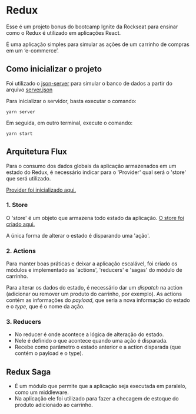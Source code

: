 #  Redux
Esse é um projeto bonus do bootcamp Ignite da Rockseat para ensinar como o Redux
é utilizado em aplicações React.

É uma aplicação simples para simular as ações de um carrinho de compras em um ‘e-commerce’.

## Como inicializar o projeto
Foi utilizado o [json-server](https://www.npmjs.com/package/json-server) para simular o banco de dados a partir do arquivo [server.json](https://github.com/FelipeSD/basic_redux/blob/master/server.json)

Para inicializar o servidor, basta executar o comando: 
```
yarn server
```
Em seguida, em outro terminal, execute o comando:
```
yarn start
```

## Arquitetura Flux
Para o consumo dos dados globais da aplicação armazenados em um estado do Redux,
é necessário indicar para o 'Provider' qual será o 'store' que será utilizado.

[Provider foi inicializado aqui.](https://github.com/FelipeSD/basic_redux/blob/c690fb24d716656bc06368c4fb901f4e7862d0f7/src/App.tsx#L9)

### 1. Store
O 'store' é um objeto que armazena todo estado da aplicação.
[O store foi criado aqui.](https://github.com/FelipeSD/basic_redux/blob/c690fb24d716656bc06368c4fb901f4e7862d0f7/src/store/index.ts#L18)

A única forma de alterar o estado é disparando uma 'ação'.

### 2. Actions
Para manter boas práticas e deixar a aplicação escalável, foi criado os módulos e implementado as 'actions', 'reducers' e 'sagas' do módulo de carrinho.

Para alterar os dados do estado, é necessário dar um *_dispatch_* na action (adicionar ou remover um produto do carrinho, por exemplo). 
As actions contém as informações do *_payload_*, que seria a nova informação do estado e o *_type_*, que é o nome da ação.

### 3. Reducers
- No reducer é onde acontece a lógica de alteração do estado. 
- Nele é definido o que acontece quando uma ação é disparada.
- Recebe como parâmetro o estado anterior e a action disparada (que contém o payload e o type).

## Redux Saga
- É um módulo que permite que a aplicação seja executada em paralelo, como um middleware.
- Na aplicação ele foi utilizado para fazer a checagem de estoque do produto adicionado ao carrinho.




